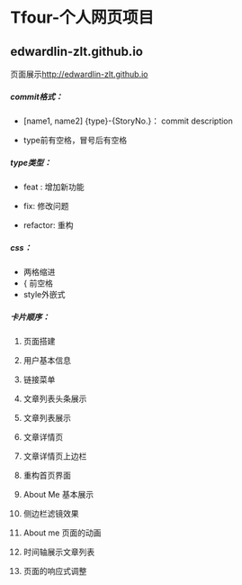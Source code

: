 # Tfour-个人网页项目

## edwardlin-zlt.github.io

页面展示<http://edwardlin-zlt.github.io>

##### commit格式：

* [name1, name2] {type}-{StoryNo.}： commit description

* type前有空格，冒号后有空格

##### type类型：

* feat : 增加新功能

* fix: 修改问题
* refactor: 重构

##### css：

* 两格缩进
* { 前空格
* style外嵌式

##### 卡片顺序：

1. 页面搭建
2. 用户基本信息
3. 链接菜单
4. 文章列表头条展示
5. 文章列表展示
6. 文章详情页
7. 文章详情页上边栏
8. 重构首页界面

9. About Me 基本展示

10. 侧边栏滤镜效果

11. About me 页面的动画

12. 时间轴展示文章列表

13. 页面的响应式调整